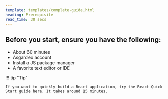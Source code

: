 ```yaml
---
template: templates/complete-guide.html
heading: Prerequisite
read_time: 30 secs
---
```


## Before you start, ensure you have the following:

* About 60 minutes
* Asgardeo account
* Install a JS package manager
* A favorite text editor or IDE


!!! tip "Tip"
    
    If you want to quickly build a React application, try the React Quick Start guide here. It takes around 15 minutes.
